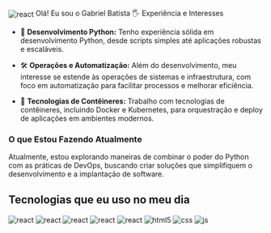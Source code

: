 <img align="center" alt="react" src="https://capsule-render.vercel.app/api?type=waving&height=150&color=000080&section=header&fontAlignY=50" />
Olá! Eu sou o Gabriel Batista 🖐️
Experiência e Interesses

- 🐍 **Desenvolvimento Python:** Tenho experiência sólida em desenvolvimento Python, desde scripts simples até aplicações robustas e escaláveis.

- 🛠️ **Operações e Automatização:** Além do desenvolvimento, meu interesse se estende às operações de sistemas e infraestrutura, com foco em automatização para facilitar processos e melhorar eficiência.

- 🐳 **Tecnologias de Contêineres:** Trabalho com tecnologias de contêineres, incluindo Docker e Kubernetes, para orquestração e deploy de aplicações em ambientes modernos.

### O que Estou Fazendo Atualmente

Atualmente, estou explorando maneiras de combinar o poder do Python com as práticas de DevOps, buscando criar soluções que simplifiquem o desenvolvimento e a implantação de software.


## Tecnologias que eu uso no meu dia

<div style="display: inline_block">
  <img align="center" alt="react" src="https://img.shields.io/badge/Python-3776AB?style=for-the-badge&logo=python&logoColor=white" />
  <img align="center" alt="react" src="https://img.shields.io/badge/Django-092E20?style=for-the-badge&logo=django&logoColor=white" />
  <img align="center" alt="react" src="https://img.shields.io/badge/SQLite-07405E?style=for-the-badge&logo=sqlite&logoColor=white" />
  <img align="center" alt="react" src="https://img.shields.io/badge/Node.js-43853D?style=for-the-badge&logo=node.js&logoColor=white" />
  <img align="center" alt="react" src="https://img.shields.io/badge/Linux-FCC624?style=for-the-badge&logo=linux&logoColor=black" />
  <img align="center" alt="html5" src="https://img.shields.io/badge/HTML5-E34F26?style=for-the-badge&logo=html5&logoColor=white" />
  <img align="center" alt="css" src="https://img.shields.io/badge/CSS3-1572B6?style=for-the-badge&logo=css3&logoColor=white" />
  <img align="center" alt="js" src="https://img.shields.io/badge/JavaScript-F7DF1E?style=for-the-badge&logo=javascript&logoColor=black" />
</div><br/>



